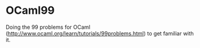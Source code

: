 # OCaml99
Doing the 99 problems for OCaml (http://www.ocaml.org/learn/tutorials/99problems.html) to get familiar with it.
